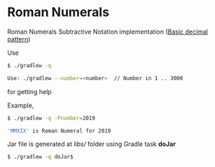 # Roman Numerals

Roman Numerals Subtractive Notation implementation ([Basic decimal pattern][1])

Use
```bash
$ ./gradlew -q

Use: ./gradlew --number=<number>  // Number in 1 .. 3000

```
for getting help

Example,
```bash
$ ./gradlew -q -Pnumber=2019

'MMXIX' is Roman Numeral for 2019

```

Jar file is generated at _libs/_ folder using Gradle task **doJar**
```bash
$ ./gradlew -q doJar$

```

[1]: https://en.wikipedia.org/wiki/Roman_numerals#Basic_decimal_pattern